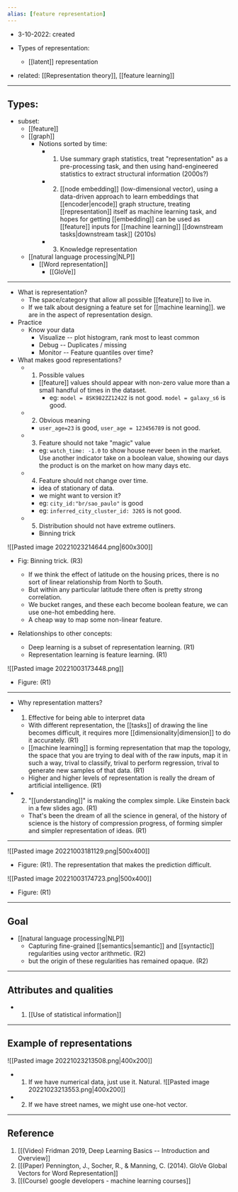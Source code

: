 ```yaml
---
alias: [feature representation]
---
```


- 3-10-2022: created

- Types of representation:
	- [[latent]] representation

- related:  [[Representation theory]], [[feature learning]]

---
## Types: 

- subset:
	- [[feature]]
	- [[graph]]
		- Notions sorted by time: 
			- 1. Use summary graph statistics, treat "representation" as a pre-processing task, and then using hand-engineered statistics to extract structural information (2000s?)
			- 2. [[node embedding]] (low-dimensional vector), using a data-driven approach to learn embeddings that [[encoder|encode]] graph structure, treating [[representation]] itself as machine learning task, and hopes for getting [[embedding]] can be used as [[feature]] inputs for [[machine learning]] [[downstream tasks|downstream task]] (2010s)
			- 3. Knowledge representation
	- [[natural language processing|NLP]]
		- [[Word representation]]
			- [[GloVe]]

---
- What is representation?
	- The space/category that allow all possible [[feature]] to live in.
	- If we talk about designing a feature set for [[machine learning]]. we are in the aspect of representation design.
- Practice
	- Know your data
		- Visualize -- plot histogram, rank most to least common
		- Debug -- Duplicates / missing
		- Monitor -- Feature quantiles over time?
- What makes good representations?
	- 1. Possible values
		- [[feature]] values should appear with non-zero value more than a small handful of times in the dataset.  
			- eg: `model = 8SK982ZZ1242Z` is not good. `model = galaxy_s6` is good. 
	- 2. Obvious meaning
		- `user_age=23` is good, `user_age = 123456789` is not good.
	- 3. Feature should not take "magic" value
		- eg: `watch_time: -1.0` to show house never been in the market. Use another indicator take on a boolean value, showing our days the product is on the market on how many days etc. 
	- 4. Feature should not change over time.
		- idea of stationary of data.
		- we might want to version it?
		- eg: `city_id:"br/sao_paulo"` is good
		- eg: `inferred_city_cluster_id: 3265` is not good.
	- 5. Distribution should not have extreme outliners. 
		- Binning trick

![[Pasted image 20221023214644.png|600x300]]
- Fig: Binning trick. (R3)
	- If we think the effect of latitude on the housing prices, there is no sort of linear relationship from North to South.
	- But within any particular latitude there often is pretty strong correlation.
	- We bucket ranges, and these each become boolean feature, we can use one-hot embedding here.
	- A cheap way to map some non-linear feature.


- Relationships to other concepts: 
	- Deep learning is a subset of representation learning. (R1)
	- Representation learning is feature learning. (R1)


![[Pasted image 20221003173448.png]]
- Figure: (R1)

---
- Why representation matters?
- 1. Effective for being able to interpret data
	- With different representation, the [[tasks]] of drawing the line becomes difficult, it requires more [[dimensionality|dimension]] to do it accurately. (R1)
	- [[machine learning]] is forming representation that map the topology, the space that you are trying to deal with of the raw inputs, map it in such a way, trival to classify, trival to perform regression, trival to generate new samples of that data. (R1)
	- Higher and higher levels of representation is really the dream of artificial intelligence. (R1)
- 2. "[[understanding]]" is making the complex simple. Like Einstein back in a few slides ago.  (R1)
	- That's been the dream of all the science in general, of the history of science is the history of compression progress, of forming simpler and simpler representation of ideas. (R1)

---

![[Pasted image 20221003181129.png|500x400]]
- Figure: (R1). The representation that makes the prediction difficult. 

![[Pasted image 20221003174723.png|500x400]]
- Figure: (R1)
---
## Goal

- [[natural language processing|NLP]]
	- Capturing fine-grained [[semantics|semantic]] and [[syntactic]] regularities using vector arithmetic. (R2)
	- but the origin of these regularities has remained opaque. (R2)
---
## Attributes and qualities

- 1. [[Use of statistical information]]

---
## Example of representations

![[Pasted image 20221023213508.png|400x200]]
- 1. If we have numerical data, just use it. Natural.
![[Pasted image 20221023213553.png|400x200]]
- 2. If we have street names, we might use one-hot vector.



---
## Reference

1. [[(Video) Fridman 2019, Deep Learning Basics --  Introduction and Overview]]
2. [[(Paper) Pennington, J., Socher, R., & Manning, C. (2014). GloVe Global Vectors for Word Representation]]
3. [[(Course) google developers - machine learning courses]]